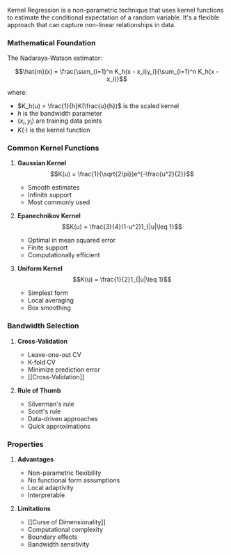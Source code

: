 Kernel Regression is a non-parametric technique that uses kernel functions to estimate the conditional expectation of a random variable. It's a flexible approach that can capture non-linear relationships in data.

### Mathematical Foundation
The Nadaraya-Watson estimator:

$$\hat{m}(x) = \frac{\sum_{i=1}^n K_h(x - x_i)y_i}{\sum_{i=1}^n K_h(x - x_i)}$$

where:
- $K_h(u) = \frac{1}{h}K(\frac{u}{h})$ is the scaled kernel
- $h$ is the bandwidth parameter
- $(x_i, y_i)$ are training data points
- $K(·)$ is the kernel function

### Common Kernel Functions
1. **Gaussian Kernel**
   $$K(u) = \frac{1}{\sqrt{2\pi}}e^{-\frac{u^2}{2}}$$
   - Smooth estimates
   - Infinite support
   - Most commonly used

2. **Epanechnikov Kernel**
   $$K(u) = \frac{3}{4}(1-u^2)1_{|u|\leq 1}$$
   - Optimal in mean squared error
   - Finite support
   - Computationally efficient

3. **Uniform Kernel**
   $$K(u) = \frac{1}{2}1_{|u|\leq 1}$$
   - Simplest form
   - Local averaging
   - Box smoothing

### Bandwidth Selection
1. **Cross-Validation**
   - Leave-one-out CV
   - K-fold CV
   - Minimize prediction error
   - [[Cross-Validation]]

2. **Rule of Thumb**
   - Silverman's rule
   - Scott's rule
   - Data-driven approaches
   - Quick approximations

### Properties
1. **Advantages**
   - Non-parametric flexibility
   - No functional form assumptions
   - Local adaptivity
   - Interpretable

2. **Limitations**
   - [[Curse of Dimensionality]]
   - Computational complexity
   - Boundary effects
   - Bandwidth sensitivity
